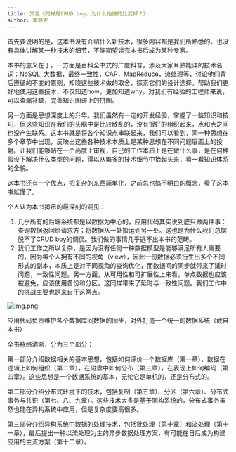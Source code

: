```yaml
---
title: 又名《同样是CRUD boy，为什么他做的比我好？》
author: 本赖克
---
```


首先要说明的是，这本书没有介绍什么新技术，很多内容都是我们所熟悉的。也没有具体讲解某一种技术的细节，不能期望读完本书后成为某种专家。

本书的意义在于，一方面是百科全书式的广度科普，涉及大家耳熟能详的技术名词：NoSQL, 大数据，最终一致性，CAP，MapReduce，流处理等，讨论他们背后遵循的不变的原则，知晓这些技术做的取舍，探索它们的设计选择。帮助我们更好地使用这些技术，不仅知道how，更加知道why。对我们有经验的工程师来说，可以查漏补缺，完善知识图谱上的拼图。

另一方面是思想深度上的升华。我们虽然有一定的开发经验，掌握了一些知识和技巧，但这些知识在我们的头脑中是比较散乱的，没有很好的组织起来，点和点之间也没产生联系。这本书就是将各个知识点串联起来，我们可以看到，同一种思想在多个章节中出现，反映出这些各种技术本质上是某种思想在不同问题层面上的投射。让我们能够站在一个高度上审视，自己的工作本质上是在做什么事，是在何种假设下解决什么类型的问题，得以从繁多的技术细节中抬起头来，看一看知识体系的全貌。

这本书还有一个优点，把复杂的东西简单化，之前总也搞不明白的概念，看了这本书就懂了。

个人认为本书揭示的最深刻的洞见：

1. 几乎所有的后端系统都是以数据为中心的，应用代码其实说到底只做两件事：查询数据返回给请求方；将数据从一处搬运到另一处。这也是为什么我们总摆脱不了CRUD boy的调侃。我们做的事情几乎逃不出本书的范畴。
2. 我们工作之所以复杂，是因为没有任何一种数据模型是能够满足所有人需要的，因为每个人拥有不同的视角（view），因此一份数据必须衍生出多个不同形式的副本，本质上是对不同视角的查询优化，而数据间的同步就带来了延时问题，一致性问题。另一方面，从可用性和可扩展性上来看，单点数据也应该被避免，应该使用备份和分区，这同样带来了延时与一致性问题。我们工作中的挑战主要也是来自于这两点。

![img.png](https://docs-images.oss-cn-beijing.aliyuncs.com/ddia/%E5%8F%88%E5%90%8D%E3%80%8A%E5%90%8C%E6%A0%B7%E6%98%AFCRUD%20boy%EF%BC%8C%E4%B8%BA%E4%BB%80%E4%B9%88%E4%BB%96%E5%81%9A%E7%9A%84%E6%AF%94%E6%88%91%E5%A5%BD%EF%BC%9F%E3%80%8B/img.png)

应用代码负责维护各个数据库间数据的同步，对外打造一个统一的数据系统（截自本书）


全书脉络清晰，分为三个部分：

第一部分介绍数据相关的基本思想，包括如何评价一个数据库（第一章），数据在逻辑上如何组织（第二章），在磁盘中如何分布（第三章），在表现上如何编码（第四章）。这些思想是一个数据系统的基本，无论它是单机的，还是分布式的。

第二部分介绍分布式环境下的技术，包括复制（第五章）、分区（第六章）、分布式事务与共识（第七、八、九章）。这些技术大多是基于同构系统的，分布式事务虽然也能在异构系统中应用，但是复杂度要高很多。

第三部分介绍异构系统中数据的处理技术，包括批处理（第十章）和流处理（第十一章），最后提出一种以流处理为主的异步数据处理方案，有可能在日后成为构建应用的主流方案（第十二章）。